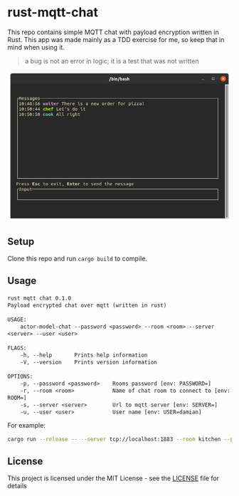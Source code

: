 # rust-mqtt-chat

This repo contains simple MQTT chat with payload encryption written in Rust. This app was made mainly as a TDD exercise for me, so keep that in mind when using it.

> a bug is not an error in logic; it is a test that was not written

![screen shot](screenshot.png)


## Setup

Clone this repo and run `cargo build` to compile.

## Usage

```
rust mqtt chat 0.1.0
Payload encrypted chat over mqtt (written in rust)

USAGE:
    actor-model-chat --password <password> --room <room> --server <server> --user <user>

FLAGS:
    -h, --help       Prints help information
    -V, --version    Prints version information

OPTIONS:
    -p, --password <password>    Rooms password [env: PASSWORD=]
    -r, --room <room>            Name of chat room to connect to [env: ROOM=]
    -s, --server <server>        Url to mqtt server [env: SERVER=]
    -u, --user <user>            User name [env: USER=damian]
```

For example:
```bash
cargo run --release -- --server tcp://localhost:1883 --room kitchen --password pizza --user chef
```

## License

This project is licensed under the MIT License - see the [LICENSE](LICENSE) file for details
